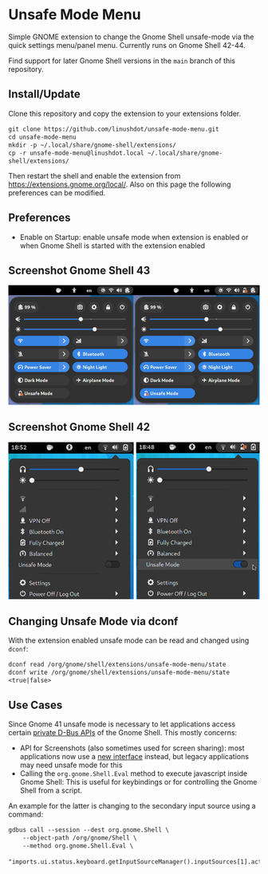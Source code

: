 # Unsafe Mode Menu

Simple GNOME extension to change the Gnome Shell unsafe-mode via the quick
settings menu/panel menu. Currently runs on Gnome Shell 42-44.

Find support for later Gnome Shell versions in the `main` branch of this
repository.

## Install/Update

Clone this repository and copy the extension to your extensions folder.

```
git clone https://github.com/linushdot/unsafe-mode-menu.git
cd unsafe-mode-menu
mkdir -p ~/.local/share/gnome-shell/extensions/
cp -r unsafe-mode-menu@linushdot.local ~/.local/share/gnome-shell/extensions/
```

Then restart the shell and enable the extension from https://extensions.gnome.org/local/.
Also on this page the following preferences can be modified.

## Preferences

- Enable on Startup: enable unsafe mode when extension is enabled or when
Gnome Shell is started with the extension enabled

## Screenshot Gnome Shell 43

![Screenshot Gnome Shell 43](screenshot43.png)

## Screenshot Gnome Shell 42

![Screenshot Gnome Shell 42](screenshot42.png)

## Changing Unsafe Mode via dconf

With the extension enabled unsafe mode can be read and changed using `dconf`:
```
dconf read /org/gnome/shell/extensions/unsafe-mode-menu/state
dconf write /org/gnome/shell/extensions/unsafe-mode-menu/state <true|false>
```

## Use Cases

Since Gnome 41 unsafe mode is necessary to let applications access certain
[private D-Bus APIs](https://gitlab.gnome.org/GNOME/gnome-shell/-/merge_requests/1970)
of the Gnome Shell. This mostly concerns:

- API for Screenshots (also sometimes used for screen sharing):
most applications now use a
[new interface](https://flatpak.github.io/xdg-desktop-portal/) instead, but
legacy applications may need unsafe mode for this
- Calling the `org.gnome.Shell.Eval` method to execute javascript inside
Gnome Shell: This is useful for keybindings or for controlling the Gnome
Shell from a script.

An example for the latter is changing to the secondary input source using a
command:

```
gdbus call --session --dest org.gnome.Shell \
    --object-path /org/gnome/Shell \
    --method org.gnome.Shell.Eval \
    "imports.ui.status.keyboard.getInputSourceManager().inputSources[1].activate()"
```